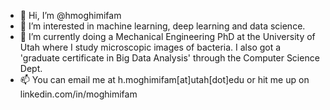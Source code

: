 - 👋 Hi, I’m @hmoghimifam
- 👀 I’m interested in machine learning, deep learning and data science.
- 🌱 I’m currently doing a Mechanical Engineering PhD at the University of Utah where I study microscopic images of bacteria. I also got a 'graduate certificate in Big Data Analysis' through the Computer Science Dept.
- 📫 You can email me at h.moghimifam[at]utah[dot]edu or hit me up on linkedin.com/in/moghimifam

<!---
hmoghimifam/hmoghimifam is a ✨ special ✨ repository because its `README.md` (this file) appears on your GitHub profile.
You can click the Preview link to take a look at your changes.
--->

